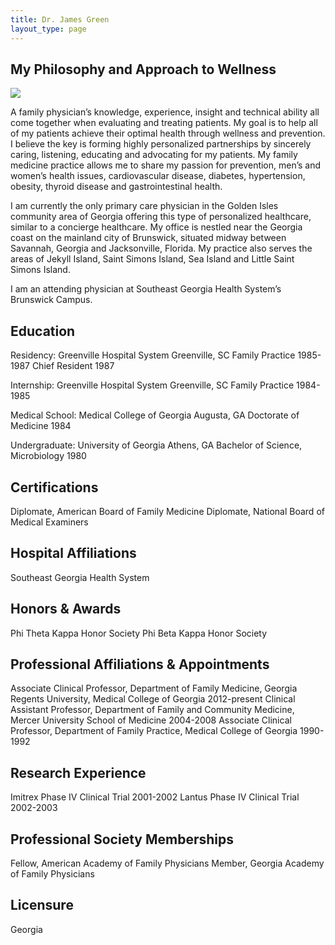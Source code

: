 ```yaml
---
title: Dr. James Green
layout_type: page
---
```

## My Philosophy and Approach to Wellness

![](/images/DrJamesWGreeneMDFAAFP_4015_162.png)

A family physician’s knowledge, experience, insight and technical ability all come together when evaluating and treating patients. My goal is to help all of my patients achieve their optimal health through wellness and prevention. I believe the key is forming highly personalized partnerships by sincerely caring, listening, educating and advocating for my patients. My family medicine practice allows me to share my passion for prevention, men’s and women’s health issues, cardiovascular disease, diabetes, hypertension, obesity, thyroid disease and gastrointestinal health.

I am currently the only primary care physician in the Golden Isles community area of Georgia offering this type of personalized healthcare, similar to a concierge healthcare. My office is nestled near the Georgia coast on the mainland city of Brunswick, situated midway between Savannah, Georgia and Jacksonville, Florida. My practice also serves the areas of Jekyll Island, Saint Simons Island, Sea Island and Little Saint Simons Island.

I am an attending physician at Southeast Georgia Health System’s Brunswick Campus.

## Education

Residency:
Greenville Hospital System
Greenville, SC
Family Practice 1985-1987
Chief Resident 1987

Internship:
Greenville Hospital System
Greenville, SC
Family Practice 1984-1985

Medical School:
Medical College of Georgia
Augusta, GA
Doctorate of Medicine 1984

Undergraduate:
University of Georgia
Athens, GA
Bachelor of Science, Microbiology 1980

## Certifications

Diplomate, American Board of Family Medicine
Diplomate, National Board of Medical Examiners

## Hospital Affiliations

Southeast Georgia Health System

## Honors & Awards

Phi Theta Kappa Honor Society
Phi Beta Kappa Honor Society

## Professional Affiliations & Appointments

Associate Clinical Professor, Department of Family Medicine, Georgia Regents University, Medical College of Georgia 2012-present
Clinical Assistant Professor, Department of Family and Community Medicine, Mercer University School of Medicine 2004-2008
Associate Clinical Professor, Department of Family Practice, Medical College of Georgia 1990-1992

## Research Experience

Imitrex Phase IV Clinical Trial 2001-2002
Lantus Phase IV Clinical Trial 2002-2003

## Professional Society Memberships

Fellow, American Academy of Family Physicians
Member, Georgia Academy of Family Physicians

## Licensure

Georgia
